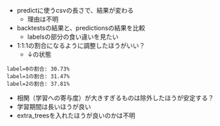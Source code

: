 - predictに使うcsvの長さで、結果が変わる
  - 理由は不明
- backtestsの結果と、predictionsの結果を比較
  - labelsの部分の食い違いを見たい
- 1:1:1の割合になるように調整したほうがいい？
  - ↓の状態
  
```
label=0の割合: 30.73%
label=1の割合: 31.47%
label=2の割合: 37.81%
```


- 相関（学習への寄与度）が大きすぎるものは除外したほうが安定する？
- 学習期間は長いほうが良い
- extra_treesを入れたほうが良いのかは不明